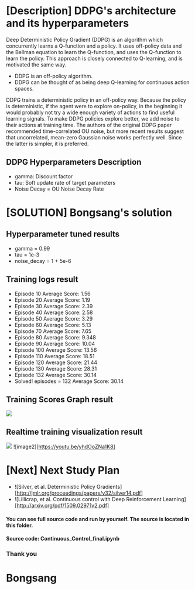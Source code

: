 [image1]: result.png
[image2]: result2.png


# [Description] DDPG's architecture and its hyperparameters
Deep Deterministic Policy Gradient (DDPG) is an algorithm which concurrently learns a Q-function and a policy. 
It uses off-policy data and the Bellman equation to learn the Q-function, and uses the Q-function to learn the policy.
This approach is closely connected to Q-learning, and is motivated the same way.
- DDPG is an off-policy algorithm.
- DDPG can be thought of as being deep Q-learning for continuous action spaces.

DDPG trains a deterministic policy in an off-policy way. Because the policy is deterministic, if the agent were to explore on-policy, in the beginning it would probably not try a wide enough variety of actions to find useful learning signals. 
To make DDPG policies explore better, we add noise to their actions at training time. The authors of the original DDPG paper recommended time-correlated OU noise, but more recent results suggest that uncorrelated, mean-zero Gaussian noise works perfectly well. Since the latter is simpler, it is preferred.


## DDPG Hyperparameters Description
- gamma: Discount factor
- tau: Soft update rate of target parameters
- Noise Decay = OU Noise Decay Rate


# [SOLUTION] Bongsang's solution
## Hyperparameter tuned results
- gamma = 0.99
- tau = 1e-3 
- noise_decay = 1 + 5e-6

## Training logs result
- Episode 10	Average Score: 1.56
- Episode 20	Average Score: 1.19
- Episode 30	Average Score: 2.39
- Episode 40	Average Score: 2.58
- Episode 50	Average Score: 3.29
- Episode 60	Average Score: 5.13
- Episode 70	Average Score: 7.65
- Episode 80	Average Score: 9.348
- Episode 90	Average Score: 10.04
- Episode 100	Average Score: 13.56
- Episode 110	Average Score: 18.51
- Episode 120	Average Score: 21.44
- Episode 130	Average Score: 28.31
- Episode 132	Average Score: 30.14
- Solved! episodes = 132 	Average Score: 30.14


## Training Scores Graph result
![][image1]


## Realtime training visualization result
![][image2]
![image2][https://youtu.be/yhdOoZNa1K8]

# [Next] Next Study Plan
- ![Silver, et al. Deterministic Policy Gradients][http://jmlr.org/proceedings/papers/v32/silver14.pdf]
- ![Lillicrap, et al. Continuous control with Deep Reinforcement Learning][http://arxiv.org/pdf/1509.02971v2.pdf]



#### You can see full source code and run by yourself. The source is located in this folder.
#### Source code: Continuous_Control_final.ipynb

### Thank you
# Bongsang

